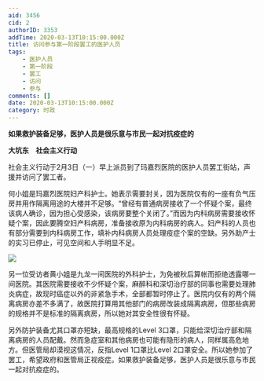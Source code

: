 ```yaml
---
aid: 3456
cid: 2
authorID: 3353
addTime: 2020-03-13T10:15:00.000Z
title: 访问参与第一阶段罢工的医护人员
tags:
    - 医护人员
    - 第一阶段
    - 罢工
    - 访问
    - 参与
comments: []
date: 2020-03-13T10:15:00.000Z
category: 时政
---
```


**如果救护装备足够，医护人员是很乐意与市民一起对抗疫症的**

**大坑东　社会主义行动**

社会主义行动于2月3日（一）早上派员到了玛嘉烈医院的医护人员罢工街站，声援并访问了罢工者。

何小姐是玛嘉烈医院妇产科护士。她表示需要封关，因为医院仅有的一座有负气压房并用作隔离用途的大楼并不足够。“曾经有普通病房接收了一个怀疑个案，最终该病人确诊，因为担心受感染，该病房要整个关闭了。”而因为内科病房需要接收怀疑个案，因此要腾空妇产科病房，准备接收原为内科病房的病人。妇产科的人员也有部分需要到内科病房工作，填补内科病房人员处理疫症个案的空缺。另外助产士的实习已停止，可见空间和人手明显不足。

![](https://chinaworker.info/wp-content/uploads/2020/03/w644.jpeg)

另一位受访者黄小姐是九龙一间医院的外科护士，为免被秋后算帐而拒绝透露哪一间医院。其医院需要接收不少怀疑个案，麻醉科和深切治疗部的同事也需要处理肺炎病症，故现时癌症以外的非紧急手术，全部都暂时停止了。医院内仅有的两个隔离病房亦差不多满了，故医院打算用其他部门的病房改装成隔离病房，但那些病房的规格并不是标准的隔离病房，所以她对其安全性很有怀疑。

另外防护装备尤其口罩亦短缺，最高规格的Level 3口罩，只能给深切治疗部和隔离病房的人员配戴。然而急症室和其他病房也可能有隐形的病人，同样属高危地方。但医管局却漠视这情况，反指Level 1口罩比Level 2口罩安全。所以她参加了罢工，希望政府和医管局正视疫症。如果救护装备足够，医护人员是很乐意与市民一起对抗疫症的。
